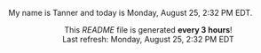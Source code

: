 My name is Tanner and today is Monday, August 25, 2:32 PM EDT.

<p align="center">This <i>README</i> file is generated <b>every 3 hours</b>!</br>Last refresh: Monday, August 25, 2:32 PM EDT<br /></p>
